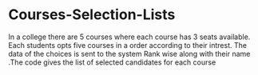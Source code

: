 # Courses-Selection-Lists
In a college there are 5 courses where each course has 3 seats available. Each students opts five courses in a order according to their intrest. The data of the choices is sent to the system Rank wise along with their name .The code gives the list of selected candidates for each course

